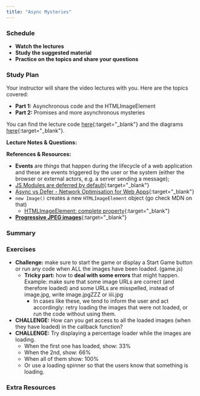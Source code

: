 ```yaml
---
title: "Async Mysteries"
---
```


### Schedule

  - **Watch the lectures**
  - **Study the suggested material**
  - **Practice on the topics and share your questions**

### Study Plan

  Your instructor will share the video lectures with you. Here are the topics covered:

  - **Part 1:** Asynchronous code and the HTMLImageElement
  - **Part 2:** Promises and more asynchronous mysteries

  You can find the lecture code [here](https://github.com/in-tech-gration/WDX-180/tree/main/curriculum/week32/assets/day03/code){:target="_blank"} and the diagrams [here](https://github.com/in-tech-gration/WDX-180/tree/main/curriculum/week32/assets/day03){:target="_blank"}.

  **Lecture Notes & Questions:**

  **References & Resources:**

  - **Events** are *things* that happen during the lifecycle of a web application and these are events triggered by the user or the system (either the browser or external actors, e.g. a server sending a message);  
  - [JS Modules are deferred by default](https://x.com/addyosmani/status/1233346105842122754){:target="_blank"}  
  - [Async vs Defer - Network Optimisation for Web Apps](https://preetiroshan.hashnode.dev/async-vs-defer-network-optimisation-for-web-apps){:target="_blank"}  
  - `new Image()` creates a new `HTMLImageElement` object (go check MDN on that)  
    - [HTMLImageElement: complete property](https://developer.mozilla.org/en-US/docs/Web/API/HTMLImageElement/complete){:target="_blank"}  
  - [**Progressive JPEG images**](https://www.hostinger.com/tutorials/website/improving-website-performance-using-progressive-jpeg-images){:target="_blank"}

### Summary

### Exercises

  - **Challenge:** make sure to start the game or display a Start Game button or run any code when ALL the images have been loaded. (game.js)  
    - **Tricky part:** how to **deal with some errors** that might happen. Example: make sure that some image URLs are correct (and therefore loaded) and some URLs are misspelled, instead of image.jpg, write image.jpgZZZ or iiii.jpg   
      - In cases like these, we tend to inform the user and act accordingly: retry loading the images that were not loaded, or run the code without using them.   
  - **CHALLENGE:** How can you get access to all the loaded images (when they have loaded) in the callback function?  
  - **CHALLENGE:** Try displaying a percentage loader while the images are loading.  
    - When the first one has loaded, show: 33%  
    - When the 2nd, show: 66%  
    - When all of them show: 100%  
    - Or use a loading spinner so that the users know that something is loading.

### Extra Resources
